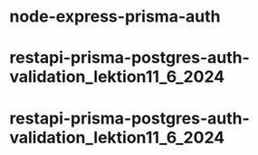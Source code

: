 # node-express-prisma-auth
# restapi-prisma-postgres-auth-validation_lektion11_6_2024
# restapi-prisma-postgres-auth-validation_lektion11_6_2024
